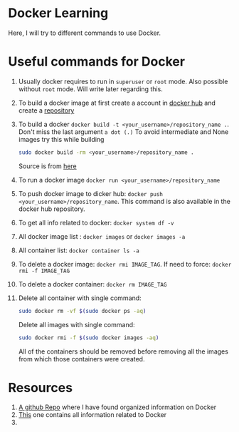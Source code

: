 Docker Learning
===============

Here, I will try to  different commands to use Docker.

# Useful commands for Docker
1. Usually docker requires to run in `superuser` or `root` mode. Also possible without `root` mode. Will write later regarding this.
1. To build a docker image at first create a account in [docker hub](https://docs.docker.com/docker-hub/#step-1-sign-up-for-a-docker-account) and create a [repository](https://docs.docker.com/docker-hub/#step-2-create-your-first-repository)
1. To build a docker `docker build -t <your_username>/repository_name .`. Don't miss the last argument `a dot (.)`
    To avoid intermediate and None images try this while building

    ```sh
    sudo docker build -rm <your_username>/repository_name .
    ```

    Source is from [here](https://forums.docker.com/t/how-to-remove-none-images-after-building/7050/7)
1. To run a docker image `docker run <your_username>/repository_name`
1. To push docker image to dicker hub: `docker push <your_username>/repository_name`. This command is also available in the docker hub repository.
1. To get all info related to docker: `docker system df -v`
1. All docker image list : `docker images` or `docker images -a`
1. All container list: `docker container ls -a`
1. To delete a docker image: `docker rmi IMAGE_TAG`. If need to force: `docker rmi -f IMAGE_TAG`
1. To delete a docker container: `docker rm IMAGE_TAG`
1. Delete all container with single command:

    ```sh
    sudo docker rm -vf $(sudo docker ps -aq)
    ```

    Delete all images with single command:

    ```sh
    sudo docker rmi -f $(sudo docker images -aq)
    ```

    All of the containers should be removed before removing all the images from which those containers were created.


# Resources
1. [A github Repo](https://github.com/prakhar1989/docker-curriculum) where I have found organized information on Docker
1. [This](https://docker-curriculum.com/) one contains all information related to Docker
1.
